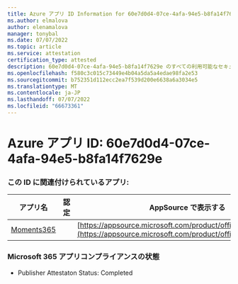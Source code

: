 ```yaml
---
title: Azure アプリ ID Information for 60e7d0d4-07ce-4afa-94e5-b8fa14f7629e
ms.author: elmalova
author: elenamalova
manager: tonybal
ms.date: 07/07/2022
ms.topic: article
ms.service: attestation
certification_type: attested
description: 60e7d0d4-07ce-4afa-94e5-b8fa14f7629e のすべての利用可能なセキュリティとコンプライアンス情報。
ms.openlocfilehash: f580c3c015c73449e4b04a5da5a4edae98fa2e53
ms.sourcegitcommit: b752351d112ecc2ea7f539d200e6638a6a3034e5
ms.translationtype: MT
ms.contentlocale: ja-JP
ms.lasthandoff: 07/07/2022
ms.locfileid: "66673361"
---
```

# <a name="azure-app-id-60e7d0d4-07ce-4afa-94e5-b8fa14f7629e"></a>Azure アプリ ID: 60e7d0d4-07ce-4afa-94e5-b8fa14f7629e


### <a name="apps-associated-with-this-id"></a>この ID に関連付けられているアプリ:
| **アプリ名** | **認定** | **AppSource で表示する** |
|--------------|---------------|-----------------------|
| [Moments365](../forward/WA200004337.md) |  | [https://appsource.microsoft.com/product/office/WA200004337](https://appsource.microsoft.com/product/office/WA200004337) |

### <a name="microsoft-365-app-compliance-status"></a>Microsoft 365 アプリコンプライアンスの状態
- Publisher Attestaton Status: Completed
